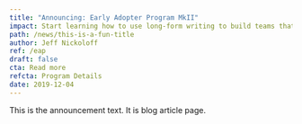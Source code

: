 ```yaml
---
title: "Announcing: Early Adopter Program MkII"
impact: Start learning how to use long-form writing to build teams that work better together. We're taking on new members every month.
path: /news/this-is-a-fun-title
author: Jeff Nickoloff
ref: /eap
draft: false
cta: Read more
refcta: Program Details
date: 2019-12-04
---
```

This is the announcement text. It is blog article page.
